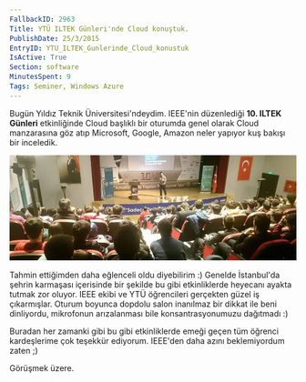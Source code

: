 ```yaml
---
FallbackID: 2963
Title: YTÜ ILTEK Günleri'nde Cloud konuştuk.
PublishDate: 25/3/2015
EntryID: YTU_ILTEK_Gunlerinde_Cloud_konustuk
IsActive: True
Section: software
MinutesSpent: 9
Tags: Seminer, Windows Azure
---
```

Bugün Yıldız Teknik Üniversitesi'ndeydim. IEEE'nin düzenlediği **10. ILTEK Günleri** etkinliğinde Cloud başlıklı bir oturumda genel olarak Cloud manzarasına göz atıp Microsoft, Google, Amazon neler yapıyor kuş bakışı bir inceledik.

![10. ILTEK Günleri, YTÜ, İstanbul](media/YTU_ILTEK_Gunlerinde_Cloud_konustuk/ytu.jpg)

Tahmin ettiğimden daha eğlenceli oldu diyebilirim :) Genelde İstanbul'da şehrin karmaşası içerisinde bir şekilde bu gibi etkinliklerde heyecanı ayakta tutmak zor oluyor. IEEE ekibi ve YTÜ öğrencileri gerçekten güzel iş çıkarmışlar. Oturum boyunca dopdolu salon inanılmaz bir dikkat ile beni dinliyordu, mikrofonun arızalanması bile konsantrasyonumuzu dağıtmadı :) 

Buradan her zamanki gibi bu gibi etkinliklerde emeği geçen tüm öğrenci kardeşlerime çok teşekkür ediyorum. IEEE'den daha azını beklemiyordum zaten ;)

Görüşmek üzere.
